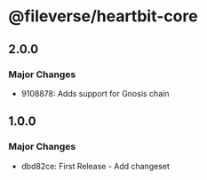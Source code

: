 # @fileverse/heartbit-core

## 2.0.0

### Major Changes

- 9108878: Adds support for Gnosis chain

## 1.0.0

### Major Changes

- dbd82ce: First Release - Add changeset
